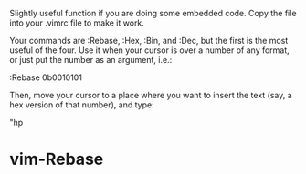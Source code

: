 Slightly useful function if you are doing some embedded code.  Copy the file into your .vimrc file to make it work.

Your commands are :Rebase, :Hex, :Bin, and :Dec, but the first is the most useful of the four.  Use it when your cursor is over a number of any format, or just put the number as an argument, i.e.:

   :Rebase 0b0010101

Then, move your cursor to a place where you want to insert the text (say, a hex version of that number), and type:

   "hp


# vim-Rebase
